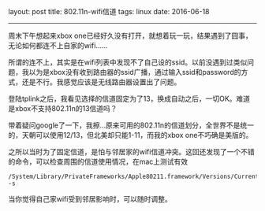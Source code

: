 layout: post
title: 802.11n-wifi信道 
tags: linux
date: 2016-06-18

---
周末下午想起来xbox one已经好久没有打开，就想着玩一玩，结果遇到了囧事，无论如何都连不上自家的wifi......
<!--more-->
所谓的连不上，其实是在wifi列表中发现不了自己设的ssid。以前没遇到过类似问题，我以为是xbox没有收到路由器的ssid广播，通过输入ssid和password的方式，还是不行。我感觉应该是无线路由器设置出了问题。

登陆tplink之后，我看见选择的信道固定为了13，换成自动之后，一切OK。难道是xbox不支持802.11n的13信道吗？

带着疑问google了一下，我擦...原来可用的802.11n的信道划分，全世界不是统一的，天朝可以使用12/13，但北美却只能1-11，而我的xbox one不巧确是美版的。

之所以当时为了固定信道，是怕与邻居家的wifi信道冲突。这回还发现了一个不错的命令，可以检查周围的信道使用情况，在mac上测试有效

```
/System/Library/PrivateFrameworks/Apple80211.framework/Versions/Current/Resources/airport -s
```

当你觉得自己家wifi受到邻居影响时，可以随时调整。
